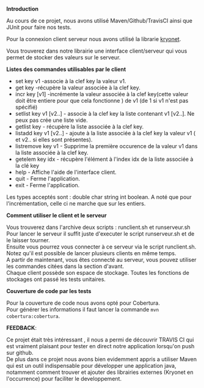 **Introduction**

Au cours de ce projet, nous avons utilisé Maven/Github/TravisCI ainsi que JUnit pour faire nos tests.

Pour la connexion client serveur nous avons utilisé la librarie [kryonet](https://github.com/EsotericSoftware/kryonet).

Vous trouverez dans notre librairie une interface client/serveur qui vous permet de stocker des valeurs sur le serveur.

**Listes des commandes utilisables par le client**

* set key v1 -associe à la clef key la valeur v1.  
* get key -récupère la valeur associée à la clef key.  
* incr key [v1] -incrémente la valeur associée à la clef key(cette valeur doit être entiere pour que cela fonctionne ) de v1 (de 1 si v1 n'est pas spécifié)  
* setlist key v1 [v2..] - associe à la clef key la liste contenant v1 [v2..]. Ne peux pas crée une liste vide.  
* getlist key - récupère la liste associée à la clef key.  
* listadd key v1 [v2..] - ajoute à la liste associée à la clef key la valeur v1 ( et v2.. si elles sont présentes).  
* listremove key v1 - Supprime la première occurence de la valeur v1 dans la liste associée à la clef key.  
* getelem key idx - récupère l'élément à l'index idx de la liste associée à la clé key  
* help - Affiche l'aide de l'interface client.  
* quit - Ferme l'application.  
* exit - Ferme l'application.  

Les types acceptés sont : double char string int boolean. A noté que pour l'incrémentation, celle ci ne marche que sur les entiers.

**Comment utiliser le client et le serveur** 

Vous trouverez dans l'archive deux scripts : runclient.sh et runserveur.sh  
Pour lancer le serveur il suffit juste d'executer le script runserveur.sh et de le laisser tourner.  
Ensuite vous pourrez vous connecter à ce serveur via le script runclient.sh. Notez qu'il est possible de lancer plusieurs clients en même temps.  
A partir de maintenant, vous êtes connecté au serveur, vous pouvez utiliser les commandes citées dans la section d'avant.  
Chaque client possède son espace de stockage. Toutes les fonctions de stockages ont passé les tests unitaires.

**Couverture de code par les tests**

Pour la couverture de code nous avons opté pour Cobertura.  
Pour générer les informations il faut lancer la commande `mvn cobertura:cobertura`.

**FEEDBACK**:

Ce projet était très intéressant , il nous a permi de découvrir TRAVIS CI qui est vraiment plaisant pour tester en direct notre application lorsqu'on push sur github.   
De plus dans ce projet nous avons bien evidemment appris a utiliser Maven qui est un outil indispensable pour développer une application java, notamment comment trouver et ajouter des librairies externes (Kryonet en l'occurrence) pour faciliter le developpement.
